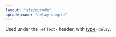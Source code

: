 ```yaml
---
layout: "sfz/opcode"
opcode_name: "delay_damplo"
---
```

Used under the `‹effect›` header, with [type]=`delay`.

[type]: type#delay
